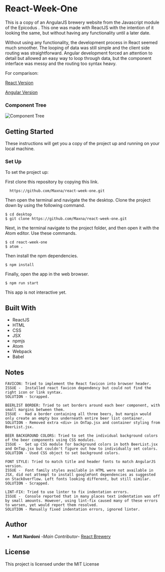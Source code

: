 # React-Week-One

This is a copy of an AngularJS brewery website from the Javascript module of the Epicodus . This one was made with ReactJS with the intention of it looking the same, but without having any functionality until a later date.

Without using any functionality, the development process in React seemed much smoother. The looping of data was still simple and the client side routing was straightforward. Angular development forced an attention to detail but allowed an easy way to loop through data, but the component interface was messy and the routing too syntax heavy.

For comparison:

[React Version](https://github.com/react-week-one)

[Angular Version](https://github.com/Maxna/brewery)

### Component Tree

![Component Tree](src/assets/images/new-tree.png)

## Getting Started

These instructions will get you a copy of the project up and running on your local machine.

### Set Up

To set the project up:

First clone this repository by copying this link.

```
  https://github.com/Maxna/react-week-one.git

```

Then open the terminal and navigate the the desktop. Clone the project down by using the following command.

```
$ cd desktop
$ git clone https://github.com/Maxna/react-week-one.git
```

Next, in the terminal navigate to the project folder, and then open it with the Atom editor. Use these commands.

```
$ cd react-week-one
$ atom .
```

Then install the npm dependencies.

```
$ npm install
```

Finally, open the app in the web browser.

```
$ npm run start
```

This app is not interactive yet.

## Built With

* ReactJS
* HTML
* CSS
* JSX
* npmjs
* Atom
* Webpack
* Babel

## Notes

```
FAVICON: Tried to implement the React favicon into browser header.
ISSUE -  Installed react favicon dependency but could not find the right icon or link syntax.
SOLUTION - Scrapped.

BEERLIST BORDER: Tried to set borders around each beer component, with small margins between them.
ISSUE -  Had a border containing all three beers, but margin would only create an empty box underneath entire beer list container.
SOLUTION - Removed extra <div> in OnTap.jsx and container styling from BeerList.jsx.

BEER BACKGROUND COLORS: Tried to set the individual background colors of the beer components using CSS modules.
ISSUE -  Set up CSS module for background colors in both BeerList.jsx and OnTap.jsx but couldn't figure out how to individually set colors.
SOLUTION - Used CSS object to set background colors.

FONT STYLE: Tried to match title and header fonts to match AngularJS version.
ISSUE -  Font family styles available in HTML were not available in JSX, did not attempt to install googleFont dependencies as suggested on StackOverflow. Left fonts looking different, but still similar.
SOLUTION - Scrapped.

LINT-FIX: Tried to use linter to fix indentation errors.
ISSUE -  Console reported that in many places text indentation was off by small amounts. However, using lint-fix caused many of these errors to worsen, yet would report them resolved.
SOLUTION - Manually fixed indentation errors, ignored linter.
```

## Author

* **Matt Nardoni** -*Main Contributor*- [React Brewery](https://github.com/react-week-one)

## License

This project is licensed under the MIT License
